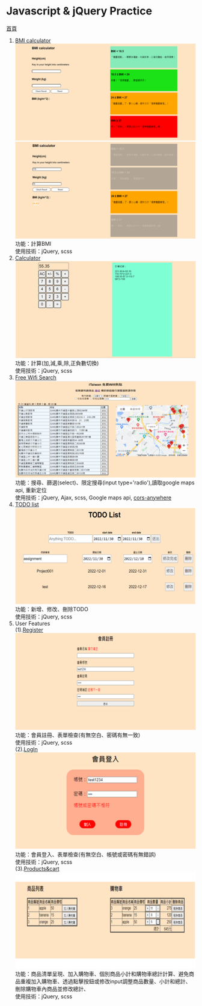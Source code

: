 # Javascript & jQuery Practice
[首頁](https://henry4682.github.io/Javascript-practice/)
1. [BMI calculator](https://henry4682.github.io/Javascript-practice/BMI_calculator/) <br/>
   ![BMI_Calculator1](picture/BMI_calculator.png)
   ![BMI_Calculator2](picture/BMI_calculator2.png)
   功能：計算BMI <br/>
   使用技術：jQuery, scss
2. [Calculator](https://henry4682.github.io/Javascript-practice/Calculator/) <br/>
   ![Calculator](picture/Calculator.png)
   功能：計算(加,減,乘,除,正負數切換) <br/>
   使用技術：jQuery, scss
3. [Free Wifi Search](https://henry4682.github.io/Javascript-practice/Free_Wifi_Search/) <br/>
   ![Free Wifi Search](picture/Free_Wifi_search.png)
   功能：搜尋、篩選(select)、限定搜尋(input type='radio'),讀取google maps api, 重新定位 <br/>
   使用技術：jQuery, Ajax, scss, Google maps api, [cors-anywhere](https://github.com/Rob--W/cors-anywhere)
4. [TODO list](https://henry4682.github.io/Javascript-practice/TODO_List/) <br/>
   ![ODO List](picture/TODO_List.png)
   功能：新增、修改、刪除TODO <br/>
   使用技術：jQuery, scss
5. User Features <br/>
   (1).[Register](https://henry4682.github.io/Javascript-practice/User/Register/)  <br/>
   ![Register](picture/Register.png)
   功能：會員註冊、表單檢查(有無空白、密碼有無一致) <br/>
   使用技術：jQuery, scss <br/>
   (2).[LogIn](https://henry4682.github.io/Javascript-practice/User/LogIn/)  <br/>
   ![LogIn](picture/Log_In.png)
   功能：會員登入、表單檢查(有無空白、帳號或密碼有無錯誤) <br/>
   使用技術：jQuery, scss <br/>
   (3).[Products&cart](https://henry4682.github.io/Javascript-practice/User/Products&cart/) <br/>
   ![Products%cart](picture/Products&cart.png)
   功能：商品清單呈現、加入購物車、個別商品小計和購物車總計計算、避免商品重複加入購物車、透過點擊按鈕或修改input調整商品數量、小計和總計、刪除購物車內商品並修改總計、<br/>
   使用技術：jQuery, scss
